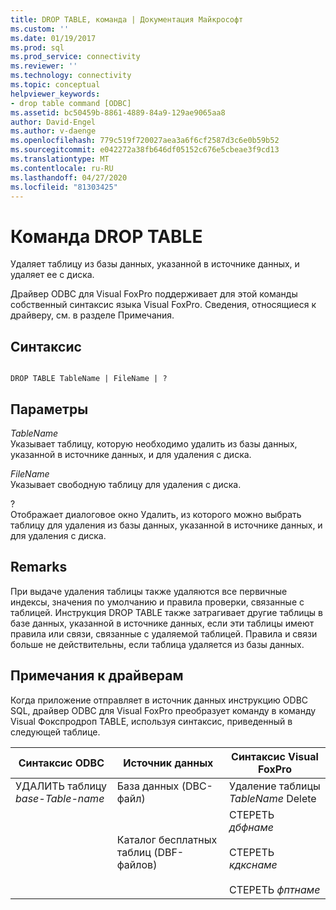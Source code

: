 ```yaml
---
title: DROP TABLE, команда | Документация Майкрософт
ms.custom: ''
ms.date: 01/19/2017
ms.prod: sql
ms.prod_service: connectivity
ms.reviewer: ''
ms.technology: connectivity
ms.topic: conceptual
helpviewer_keywords:
- drop table command [ODBC]
ms.assetid: bc50459b-8861-4889-84a9-129ae9065aa8
author: David-Engel
ms.author: v-daenge
ms.openlocfilehash: 779c519f720027aea3a6f6cf2587d3c6e0b59b52
ms.sourcegitcommit: e042272a38fb646df05152c676e5cbeae3f9cd13
ms.translationtype: MT
ms.contentlocale: ru-RU
ms.lasthandoff: 04/27/2020
ms.locfileid: "81303425"
---
```

# <a name="drop-table-command"></a>Команда DROP TABLE
Удаляет таблицу из базы данных, указанной в источнике данных, и удаляет ее с диска.  
  
 Драйвер ODBC для Visual FoxPro поддерживает для этой команды собственный синтаксис языка Visual FoxPro. Сведения, относящиеся к драйверу, см. в разделе Примечания.  
  
## <a name="syntax"></a>Синтаксис  
  
```  
  
DROP TABLE TableName | FileName | ?  
```  
  
## <a name="settings"></a>Параметры  
 *TableName*  
 Указывает таблицу, которую необходимо удалить из базы данных, указанной в источнике данных, и для удаления с диска.  
  
 *FileName*  
 Указывает свободную таблицу для удаления с диска.  
  
 ?  
 Отображает диалоговое окно Удалить, из которого можно выбрать таблицу для удаления из базы данных, указанной в источнике данных, и для удаления с диска.  
  
## <a name="remarks"></a>Remarks  
 При выдаче удаления таблицы также удаляются все первичные индексы, значения по умолчанию и правила проверки, связанные с таблицей. Инструкция DROP TABLE также затрагивает другие таблицы в базе данных, указанной в источнике данных, если эти таблицы имеют правила или связи, связанные с удаляемой таблицей. Правила и связи больше не действительны, если таблица удаляется из базы данных.  
  
## <a name="driver-remarks"></a>Примечания к драйверам  
 Когда приложение отправляет в источник данных инструкцию ODBC SQL, драйвер ODBC для Visual FoxPro преобразует команду в команду Visual Фокспродроп TABLE, используя синтаксис, приведенный в следующей таблице.  
  
|Синтаксис ODBC|Источник данных|Синтаксис Visual FoxPro|  
|-----------------|-----------------|--------------------------|  
|УДАЛИТЬ таблицу *base-Table-name*|База данных (DBC-файл)|Удаление таблицы *TableName* Delete|  
||Каталог бесплатных таблиц (DBF-файлов)|СТЕРЕТЬ *дбфнаме*<br /><br /> СТЕРЕТЬ *кдкснаме*<br /><br /> СТЕРЕТЬ *фптнаме*|
